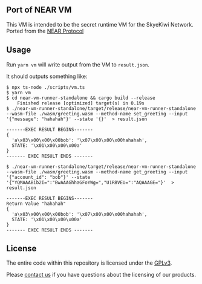## Port of NEAR VM

This VM is intended to be the secret runtime VM for the SkyeKiwi Network. Ported from the [NEAR Protocol](https://github.com/near/nearcore)

## Usage

Run `yarn vm` will write output from the VM to `result.json`.

It should outputs something like: 
```
$ npx ts-node ./scripts/vm.ts
$ yarn vm 
$ cd near-vm-runner-standalone && cargo build --release
    Finished release [optimized] target(s) in 0.19s
$ ./near-vm-runner-standalone/target/release/near-vm-runner-standalone --wasm-file ./wasm/greeting.wasm --method-name set_greeting --input '{"message": "hahahah"}' --state '{}'  > result.json

-------EXEC RESULT BEGINS-------
{
  'a\x03\x00\x00\x00bob': '\x07\x00\x00\x00hahahah',
  STATE: '\x01\x00\x00\x00a'
}
------- EXEC RESULT ENDS -------

$ ./near-vm-runner-standalone/target/release/near-vm-runner-standalone --wasm-file ./wasm/greeting.wasm --method-name get_greeting --input '{"account_id": "bob"}' --state '{"YQMAAABib2I=":"BwAAAGhhaGFoYWg=","U1RBVEU=":"AQAAAGE="}'  > result.json

-------EXEC RESULT BEGINS-------
Return Value "hahahah"
{
  'a\x03\x00\x00\x00bob': '\x07\x00\x00\x00hahahah',
  STATE: '\x01\x00\x00\x00a'
}
------- EXEC RESULT ENDS -------

```


## License

The entire code within this repository is licensed under the [GPLv3](LICENSE).

Please [contact us](https://skye.kiwi) if you have questions about
the licensing of our products.
